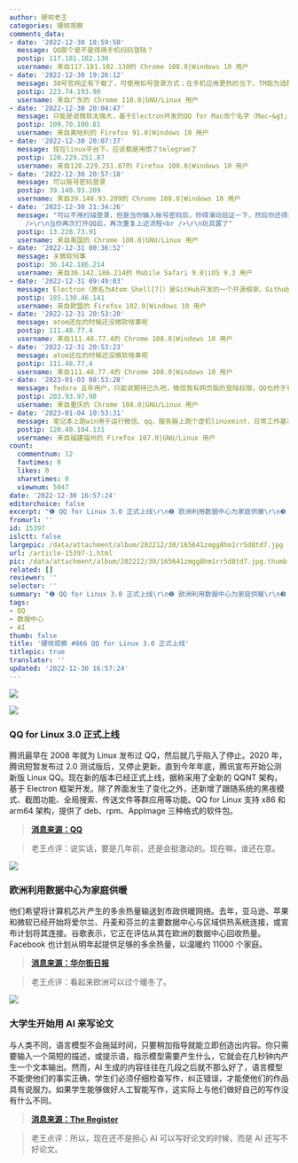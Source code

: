 ```yaml
---
author: 硬核老王
categories: 硬核观察
comments_data:
- date: '2022-12-30 18:59:50'
  message: QQ那个是不是得用手机扫码登陆？
  postip: 117.181.102.130
  username: 来自117.181.102.130的 Chrome 108.0|Windows 10 用户
- date: '2022-12-30 19:26:12'
  message: 30号官网正有下载了，可使用扣号登录方式；在手机应用更热的当下，TM能为适配Linux平台改造成legacy IM产品，侧面映证国内当下Linux平台的发展形态正趋于向上健康的态度，值得点赞！
  postip: 223.74.193.90
  username: 来自广东的 Chrome 110.0|GNU/Linux 用户
- date: '2022-12-30 20:04:47'
  message: 只能是说微软太强大，基于Electron开发的QQ for Mac改个名字（Mac—&gt;Linux）就成功运行在Linux上。
  postip: 109.70.100.81
  username: 来自奥地利的 Firefox 91.0|Windows 10 用户
- date: '2022-12-30 20:07:37'
  message: 现在linux平台下，应该都是用惯了telegram了
  postip: 120.229.251.87
  username: 来自120.229.251.87的 Firefox 108.0|Windows 10 用户
- date: '2022-12-30 20:57:18'
  message: 可以账号密码登录
  postip: 39.148.93.209
  username: 来自39.148.93.209的 Chrome 108.0|Windows 10 用户
- date: '2022-12-30 21:34:26'
  message: "可以不用扫描登录，但是当你输入帐号密码后，你得滑动验证一下，然后你还得选择一下是手机qq上验证还是扫码登录，然后手机上还收不到验证。<br
    />\r\n当你再次打开QQ后，再次重复上述流程<br />\r\n玩具罢了"
  postip: 13.228.73.91
  username: 来自美国的 Chrome 108.0|GNU/Linux 用户
- date: '2022-12-31 00:36:52'
  message: 关微软何事
  postip: 36.142.186.214
  username: 来自36.142.186.214的 Mobile Safari 9.0|iOS 9.3 用户
- date: '2022-12-31 09:49:03'
  message: Electron（原名为Atom Shell[7]）是GitHub开发的一个开源框架。Github已被微软收购，不能说没关系
  postip: 185.130.46.141
  username: 来自欧盟的 Firefox 102.0|Windows 10 用户
- date: '2022-12-31 20:53:20'
  message: atom还在的时候还没微软啥事呢
  postip: 111.48.77.4
  username: 来自111.48.77.4的 Chrome 108.0|Windows 10 用户
- date: '2022-12-31 20:53:23'
  message: atom还在的时候还没微软啥事呢
  postip: 111.48.77.4
  username: 来自111.48.77.4的 Chrome 108.0|Windows 10 用户
- date: '2023-01-03 08:53:28'
  message: fedora 五年用户，只能说期待已久吧，微信我有网页版的登陆权限，QQ也终于有了完整的linux版本，现在终于没有可以让我继续停留windows的理由了。
  postip: 203.93.97.98
  username: 来自重庆的 Chrome 108.0|GNU/Linux 用户
- date: '2023-01-04 10:53:31'
  message: 笔记本上跑win用于运行微信、qq，服务器上跑个虚机linuxmint，日常工作基本在linux上了
  postip: 120.40.104.131
  username: 来自福建福州的 Firefox 107.0|GNU/Linux 用户
count:
  commentnum: 12
  favtimes: 0
  likes: 0
  sharetimes: 0
  viewnum: 5047
date: '2022-12-30 16:57:24'
editorchoice: false
excerpt: "❶ QQ for Linux 3.0 正式上线\r\n❷ 欧洲利用数据中心为家庭供暖\r\n❸ 大学生开始用 AI 来写论文"
fromurl: ''
id: 15397
islctt: false
largepic: /data/attachment/album/202212/30/165641zmgg8hm1rr5d8td7.jpg
url: /article-15397-1.html
pic: /data/attachment/album/202212/30/165641zmgg8hm1rr5d8td7.jpg.thumb.jpg
related: []
reviewer: ''
selector: ''
summary: "❶ QQ for Linux 3.0 正式上线\r\n❷ 欧洲利用数据中心为家庭供暖\r\n❸ 大学生开始用 AI 来写论文"
tags:
- QQ
- 数据中心
- AI
thumb: false
title: '硬核观察 #866 QQ for Linux 3.0 正式上线'
titlepic: true
translator: ''
updated: '2022-12-30 16:57:24'
---
```


![](/data/attachment/album/202212/30/165641zmgg8hm1rr5d8td7.jpg)


![](/data/attachment/album/202212/30/165647z22xk3kjf06s63k0.jpg)


### QQ for Linux 3.0 正式上线


腾讯最早在 2008 年就为 Linux 发布过 QQ，然后就几乎陷入了停止。2020 年，腾讯短暂发布过 2.0 测试版后，又停止更新。直到今年年底，腾讯宣布开始公测新版 Linux QQ。现在新的版本已经正式上线，据称采用了全新的 QQNT 架构，基于 Electron 框架开发。除了界面发生了变化之外，还新增了跟随系统的黑夜模式、截图功能、全局搜索、传送文件等群应用等功能。QQ for Linux 支持 x86 和 arm64 架构，提供了 deb、rpm、Applmage 三种格式的软件包。



> 
> **[消息来源：QQ](https://im.qq.com/linuxqq/index.shtml)**
> 
> 
> 



> 
> 老王点评：说实话，要是几年前，还是会挺激动的。现在嘛，谁还在意。
> 
> 
> 


![](/data/attachment/album/202212/30/165657lhdc32io52nnknnd.jpg)


### 欧洲利用数据中心为家庭供暖


他们希望将计算机芯片产生的多余热量输送到市政供暖网络。去年，亚马逊、苹果和微软已经开始将爱尔兰、丹麦和芬兰的主要数据中心与区域供热系统连接，或宣布计划将其连接。谷歌表示，它正在评估从其在欧洲的数据中心回收热量。Facebook 也计划从明年起提供足够的多余热量，以温暖约 11000 个家庭。



> 
> **[消息来源：华尔街日报](https://www.wsj.com/articles/europe-taps-techs-power-hungry-data-centers-to-heat-homes-11672309944)**
> 
> 
> 



> 
> 老王点评：看起来欧洲可以过个暖冬了。
> 
> 
> 


![](/data/attachment/album/202212/30/165708j9g9qtlgmmqmbtxb.jpg)


### 大学生开始用 AI 来写论文


与人类不同，语言模型不会拖延时间，只要稍加指导就能立即创造出内容。你只需要输入一个简短的描述，或提示语，指示模型需要产生什么，它就会在几秒钟内产生一个文本输出。然而，AI 生成的内容往往在几段之后就不那么好了，语言模型不能使他们的事实正确，学生们必须仔细检查写作，纠正错误，才能使他们的作品具有说服力。如果学生能够做好人工智能写作，这实际上与他们做好自己的写作没有什么不同。



> 
> **[消息来源：The Register](https://www.theregister.com/2022/12/27/university_ai_essays_students)**
> 
> 
> 



> 
> 老王点评：所以，现在还不是担心 AI 可以写好论文的时候，而是 AI 还写不好论文。
> 
> 
>